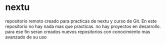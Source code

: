 # nextu
repositorio remoto creado para practicas de nextu y curso de Git.
En este repositorio no hay nada mas que practicas. no hay proyectos en desarrollo. para ese fin seran creados nuevos repositorios con conocimiento mas avanzado de su uso
